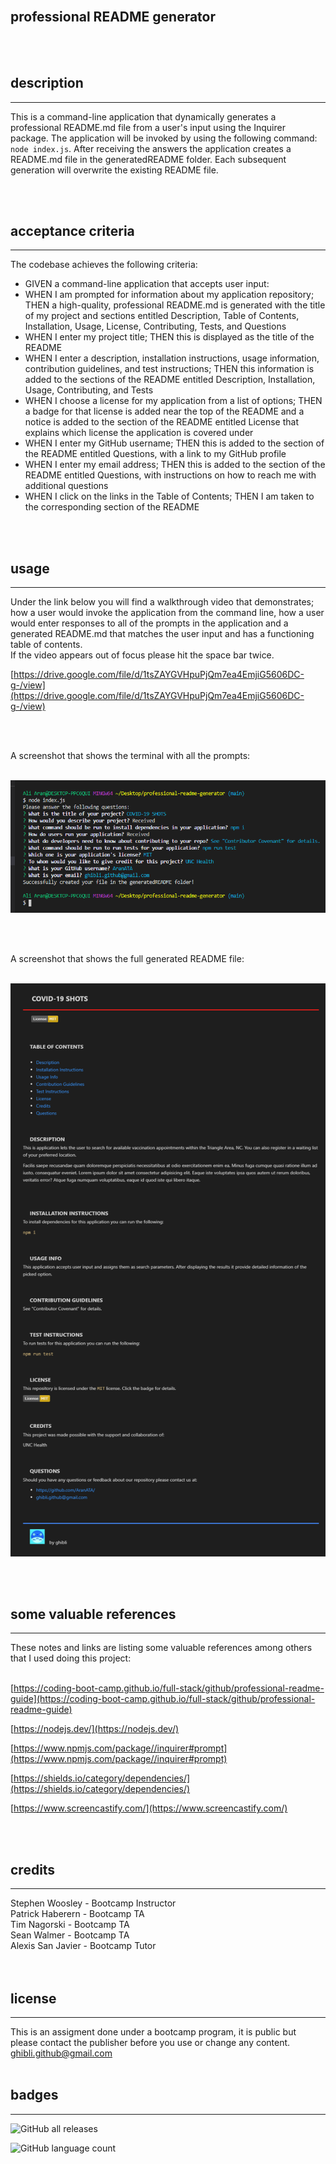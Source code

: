 <br>

## **professional README generator**<br>
<br>
<br>

## description

***
This is a command-line application that dynamically generates a professional README.md file from a user's input using the Inquirer package. The application will be invoked by using the following command: `node index.js`. After receiving the answers the application creates a README.md file in the generatedREADME folder. Each subsequent generation will overwrite the existing README file.  

<br>
<br>

## acceptance criteria

***

The codebase achieves the following criteria:<br>

* GIVEN a command-line application that accepts user input:<br>
* WHEN I am prompted for information about my application repository; THEN a high-quality, professional README.md is generated with the title of my project and sections entitled Description, Table of Contents, Installation, Usage, License, Contributing, Tests, and Questions<br>
* WHEN I enter my project title; THEN this is displayed as the title of the README<br>
* WHEN I enter a description, installation instructions, usage information, contribution guidelines, and test instructions; THEN this information is added to the sections of the README entitled Description, Installation, Usage, Contributing, and Tests<br>
* WHEN I choose a license for my application from a list of options; THEN a badge for that license is added near the top of the README and a notice is added to the section of the README entitled License that explains which license the application is covered under<br>
* WHEN I enter my GitHub username; THEN this is added to the section of the README entitled Questions, with a link to my GitHub profile<br>
* WHEN I enter my email address; THEN this is added to the section of the README entitled Questions, with instructions on how to reach me with additional questions<br>
* WHEN I click on the links in the Table of Contents; THEN I am taken to the corresponding section of the README<br>
<br>
<br>

## usage

***

Under the link below you will find a walkthrough video that demonstrates; how a user would invoke the application from the command line, how a user would enter responses to all of the prompts in the application and a generated README.md that matches the user input and has a functioning table of contents.<br>
If the video appears out of focus please hit the space bar twice.

[https://drive.google.com/file/d/1tsZAYGVHpuPjQm7ea4EmjiG5606DC-g-/view](https://drive.google.com/file/d/1tsZAYGVHpuPjQm7ea4EmjiG5606DC-g-/view)

<br>
<br>

A screenshot that shows the terminal with all the prompts:<br>
<br>

![alt text](generatedREADME/assets/images/scrshot-terminal.png)

<br>
<br>

A screenshot that shows the full generated README file:<br>
<br>

![alt text](generatedREADME/assets/images/scrshot-generatedREADME.png)

<br>
<br>

## some valuable references

***

These notes and links are listing some valuable references among others that I used doing this project:<br>
<br>

[https://coding-boot-camp.github.io/full-stack/github/professional-readme-guide](https://coding-boot-camp.github.io/full-stack/github/professional-readme-guide)

[https://nodejs.dev/](https://nodejs.dev/)

[https://www.npmjs.com/package//inquirer#prompt](https://www.npmjs.com/package//inquirer#prompt)

[https://shields.io/category/dependencies/](https://shields.io/category/dependencies/)

[https://www.screencastify.com/](https://www.screencastify.com/)

<br>
<br>

## credits

***

Stephen Woosley - Bootcamp Instructor<br>
Patrick Haberern - Bootcamp TA<br>
Tim Nagorski - Bootcamp TA<br>
Sean Walmer - Bootcamp TA<br>
Alexis San Javier - Bootcamp Tutor<br>
<br>
<br>

## license

***

This is an assigment done under a bootcamp program, it is public but please contact the publisher before you use or
change any content.<br>
ghibli.github@gmail.com
<br>
<br>

## badges

***

![GitHub all releases](https://img.shields.io/github/downloads/AranATA/accessible-horiseon/total)

![GitHub language count](https://img.shields.io/github/languages/count/AranATA/accessible-horiseon)
<br>
<br>
